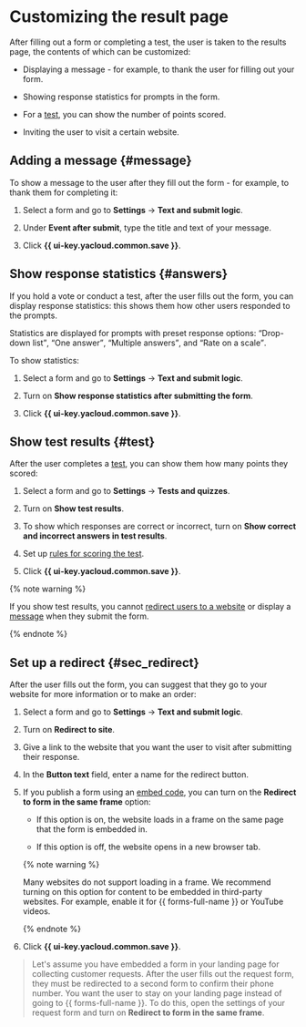 # Customizing the result page

After filling out a form or completing a test, the user is taken to the results page, the contents of which can be customized:

- Displaying a message - for example, to thank the user for filling out your form.

- Showing response statistics for prompts in the form.

- For a [test](tests.md), you can show the number of points scored.

- Inviting the user to visit a certain website.


## Adding a message {#message}

To show a message to the user after they fill out the form - for example, to thank them for completing it:

1. Select a form and go to **Settings** → **Text and submit logic**.

1. Under **Event after submit**, type the title and text of your message.

1. Click **{{ ui-key.yacloud.common.save }}**.


## Show response statistics {#answers}

If you hold a vote or conduct a test, after the user fills out the form, you can display response statistics: this shows them how other users responded to the prompts.

Statistics are displayed for prompts with preset response options: <q>Drop-down list</q>, <q>One answer</q>, <q>Multiple answers</q>, and <q>Rate on a scale</q>.

To show statistics:

1. Select a form and go to **Settings** → **Text and submit logic**.

1. Turn on **Show response statistics after submitting the form**.

1. Click **{{ ui-key.yacloud.common.save }}**.


## Show test results {#test}

After the user completes a [test](tests.md), you can show them how many points they scored:

1. Select a form and go to **Settings** → **Tests and quizzes**.

1. Turn on **Show test results**.

1. To show which responses are correct or incorrect, turn on **Show correct and incorrect answers in test results**.

1. Set up [rules for scoring the test](tests.md#test-result).

1. Click **{{ ui-key.yacloud.common.save }}**.

{% note warning %}

If you show test results, you cannot [redirect users to a website](success-page.md#sec_redirect) or display a [message](success-page.md#message) when they submit the form.

{% endnote %}


## Set up a redirect {#sec_redirect}

After the user fills out the form, you can suggest that they go to your website for more information or to make an order:

1. Select a form and go to **Settings** → **Text and submit logic**.

1. Turn on **Redirect to site**.

1. Give a link to the website that you want the user to visit after submitting their response.


1. In the **Button text** field, enter a name for the redirect button.

1. If you publish a form using an [embed code](publish.md#publlish-site), you can turn on the **Redirect to form in the same frame** option:

   - If this option is on, the website loads in a frame on the same page that the form is embedded in.

   - If this option is off, the website opens in a new browser tab.

   {% note warning %}

   Many websites do not support loading in a frame. We recommend turning on this option for content to be embedded in third-party websites. For example, enable it for {{ forms-full-name }} or YouTube videos.

   {% endnote %}

1. Click **{{ ui-key.yacloud.common.save }}**.

> Let's assume you have embedded a form in your landing page for collecting customer requests. After the user fills out the request form, they must be redirected to a second form to confirm their phone number. You want the user to stay on your landing page instead of going to {{ forms-full-name }}. To do this, open the settings of your request form and turn on **Redirect to form in the same frame**.